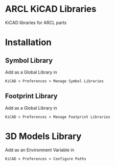 # ARCL KiCAD Libraries
KiCAD libraries for ARCL parts

# Installation
## Symbol Library
Add as a Global Library in
```
KiCAD > Preferences > Manage Symbol Libraries 
```

## Footprint Library
Add as a Global Library in
```
KiCAD > Preferences > Manage Footprint Libraries 
```

# 3D Models Library
Add as an Environment Variable in
```
KiCAD > Preferences > Configure Paths 
```

